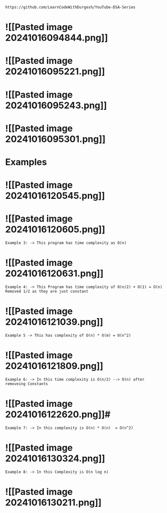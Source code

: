 
```
https://github.com/LearnCodeWithDurgesh/YouTube-DSA-Series
```

# ![[Pasted image 20241016094844.png]]


# ![[Pasted image 20241016095221.png]]
# ![[Pasted image 20241016095243.png]]

# ![[Pasted image 20241016095301.png]]


# Examples
# ![[Pasted image 20241016120545.png]]
# ![[Pasted image 20241016120605.png]]
```
Example 3: -> This program has time complexity as O(n)
```
# ![[Pasted image 20241016120631.png]]
```
Example 4: -> This Program has time complexity of O(n/2) + O(1) = O(n)
Removed 1/2 as they are just constant
```
# ![[Pasted image 20241016121039.png]]
```
Example 5 -> This has complexity of O(n) * O(m) = O(n^2)
```
# ![[Pasted image 20241016121809.png]]

```
Example 6: -> In this time complexity is O(n/2) --> O(n) after removeing Constants
```
# ![[Pasted image 20241016122620.png]]# 
```
Example 7: -> In this complexity is O(n) * O(n)  = O(n^2)
```
# ![[Pasted image 20241016130324.png]]
```
Example 8: -> In this Complexity is O(n log n)
```
# ![[Pasted image 20241016130211.png]]
